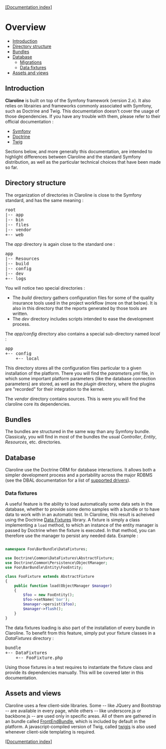 [[Documentation index]][1]

Overview
========

- [Introduction](#introduction)
- [Directory structure](#directory-structure)
- [Bundles](#bundles)
- [Database](#database)
  - [Migrations](#migrations)
  - [Data fixtures](#data-fixtures)
- [Assets and views](#assets-and-views)

Introduction
------------

**Claroline** is built on top of the Symfony framework (version 2.x). It also
relies on librairies and frameworks commonly associated with Symfony, such as
Doctrine and Twig. This documentation doesn't cover the usage of those
dependencies. If you have any trouble with them, please refer to their official
documentation :

- [Symfony][2]
- [Doctrine][3]
- [Twig][4]

Sections below, and more generally this documentation, are intended to
highlight differences between Claroline and the standard Symfony distribution,
as well as the particular technical choices that have been made so far.

Directory structure
-------------------

The organization of directories in Claroline is close to the Symfony standard,
and has the same meaning :

<pre>
root
|-- app
|-- bin
|-- files
|-- vendor
+-- web
</pre>


The *app* directory is again close to the standard one :

<pre>
app
|-- Resources
|-- build
|-- config
|-- dev
+-- logs
</pre>


You will notice two special directories :

- The *build* directory gathers configuration files for some of the quality
  insurance tools used in the project workflow (more on that below). It is also
  in this directory that the reports generated by those tools are written.
- The *dev* directory includes scripts intended to ease the development
  process.

The *app/config* directory also contains a special sub-directory named
*local* :

<pre>
app
+-- config
    +-- local
</pre>

This directory stores all the configuration files particular to a given
installation of the platform. There you will find the *parameters.yml* file, in
which some important platform parameters (like the database connection
parameters) are stored, as well as the *plugin* directory, where the plugins
are "recorded" for their integration to the kernel.

The *vendor* directory contains sources. This is were you will find the
claroline core its dependencies.

Bundles
-------

The bundles are structured in the same way than any Symfony bundle. Classicaly,
you will find in most of the bundles the usual *Controller*, *Entity*,
*Resources*, etc. directories.

Database
--------

Claroline use the Doctrine ORM for database interactions. It allows both a
simpler development process and a portability across the major RDBMS (see the
DBAL documentation for a list of [supported drivers][5]).

### Data fixtures

A useful feature is the ability to load automatically some data sets in
the database, whether to provide some demo samples with a bundle or to have
data to work with in an automatic test. In Claroline, this result is acheived
using the Doctrine [Data Fixtures][8] library. A fixture is simply a class
implementing a `load` method, to which an instance of the entity manager is
passed by Doctrine when the fixture is executed. In that method, you can
therefore use the manager to persist any needed data. Example :

```php

namespace Foo\BarBundle\DataFixtures;

use Doctrine\Common\DataFixtures\AbstractFixture;
use Doctrine\Common\Persistence\ObjectManager;
use Foo\BarBundle\Entity\FooEntity;

class FooFixture extends AbstractFixture
{
    public function load(ObjectManager $manager)
    {
        $foo = new FooEntity();
        $foo->setName('bar');
        $manager->persist($foo);
        $manager->flush();
    }
}

```

The data fixtures loading is also part of the installation of every bundle in
Claroline. To benefit from this feature, simply put your fixture classes in
a *DataFixtures* directory :

<pre>
bundle
+-- DataFixtures
    +-- FooFixture.php
</pre>

Using those fixtures in a test requires to instantiate the fixture class and
provide its dependencies manually. This will be covered later in this
documentation.

Assets and views
----------------

Claroline uses a few client-side libraries. Some -- like JQuery and Bootstrap
-- are available in every page, while others -- like underscore.js or
backbone.js -- are used only in specific areas. All of them are gathered in an
bundle called [FrontEndBundle][9], which is included by default in the
platform. A javascript-compiled version of Twig, called [twigjs][10] is also
used whenever client-side templating is required.

[[Documentation index]][1]

[1]:  ../index.md
[2]:  http://symfony.com/doc/current/index.html
[3]:  http://docs.doctrine-project.org/projects/doctrine-orm/en/latest/index.html
[4]:  http://twig.sensiolabs.org/documentation
[5]:  http://docs.doctrine-project.org/projects/doctrine-dbal/en/latest/reference/configuration.html#driver
[6]:  http://docs.doctrine-project.org/en/2.0.x/reference/tools.html#database-schema-generation
[7]:  http://docs.doctrine-project.org/projects/doctrine-migrations/en/latest/toc.html
[8]:  https://github.com/doctrine/data-fixtures
[9]:  https://github.com/claroline/FrontEndBundle
[10]: http://jmsyst.com/libs/twig.js
